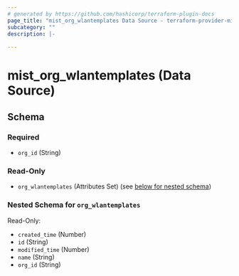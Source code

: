 ```yaml
---
# generated by https://github.com/hashicorp/terraform-plugin-docs
page_title: "mist_org_wlantemplates Data Source - terraform-provider-mist"
subcategory: ""
description: |-
  
---
```


# mist_org_wlantemplates (Data Source)





<!-- schema generated by tfplugindocs -->
## Schema

### Required

- `org_id` (String)

### Read-Only

- `org_wlantemplates` (Attributes Set) (see [below for nested schema](#nestedatt--org_wlantemplates))

<a id="nestedatt--org_wlantemplates"></a>
### Nested Schema for `org_wlantemplates`

Read-Only:

- `created_time` (Number)
- `id` (String)
- `modified_time` (Number)
- `name` (String)
- `org_id` (String)
